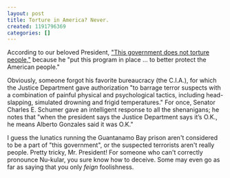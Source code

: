 ```yaml
---
layout: post
title: Torture in America? Never.
created: 1191796369
categories: []
---
```

According to our beloved President, ["This government does not torture people,"](http://www.nytimes.com/2007/10/06/us/nationalspecial3/06interrogate.html) because he "put this program in place ... to better protect the American people."

Obviously, someone forgot his favorite bureaucracy (the C.I.A.), for which the Justice Department gave authorization "to barrage terror suspects with a combination of painful physical and psychological tactics, including head-slapping, simulated drowning and frigid temperatures." For once, Senator Charles E. Schumer gave an intelligent response to all the shenanigans; he notes that "when the president says the Justice Department says it’s O.K., he means Alberto Gonzales said it was O.K."

I guess the lunatics running the Guantanamo Bay prison aren't considered to be a part of "this government", or the suspected terrorists aren't really people. Pretty tricky, Mr. President! For someone who can't correctly pronounce Nu-kular, you sure know how to deceive. Some may even go as far as saying that you only <i>feign</i> foolishness.

